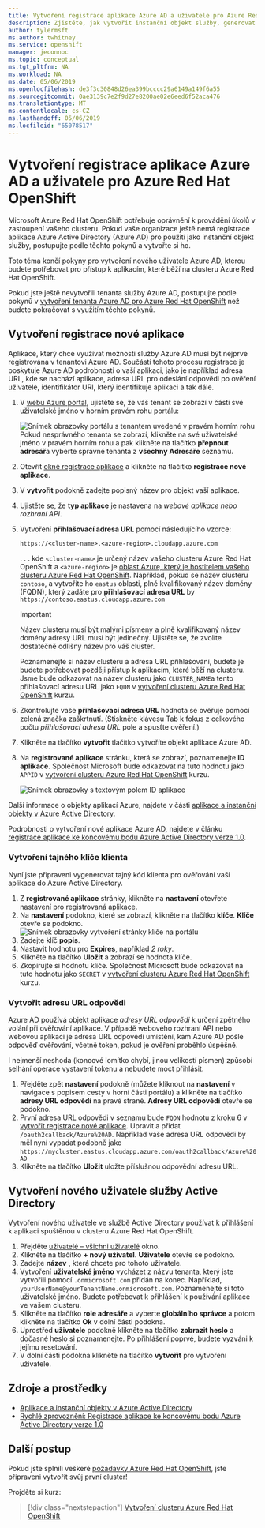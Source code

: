 ```yaml
---
title: Vytvoření registrace aplikace Azure AD a uživatele pro Azure Red Hat OpenShift | Dokumentace Microsoftu
description: Zjistěte, jak vytvořit instanční objekt služby, generovat adresu URL pro zpětné volání tajný klíč a ověřování klienta a vytvořit nového uživatele služby Active Directory pro účely testování aplikací v Microsoft Azure Red Hat OpenShift clusteru.
author: tylermsft
ms.author: twhitney
ms.service: openshift
manager: jeconnoc
ms.topic: conceptual
ms.tgt_pltfrm: NA
ms.workload: NA
ms.date: 05/06/2019
ms.openlocfilehash: de3f3c30848d26ea399bcccc29a6149a149f6a55
ms.sourcegitcommit: 0ae3139c7e2f9d27e8200ae02e6eed6f52aca476
ms.translationtype: MT
ms.contentlocale: cs-CZ
ms.lasthandoff: 05/06/2019
ms.locfileid: "65078517"
---
```

# <a name="create-an-azure-ad-app-registration-and-user-for-azure-red-hat-openshift"></a>Vytvoření registrace aplikace Azure AD a uživatele pro Azure Red Hat OpenShift

Microsoft Azure Red Hat OpenShift potřebuje oprávnění k provádění úkolů v zastoupení vašeho clusteru. Pokud vaše organizace ještě nemá registrace aplikace Azure Active Directory (Azure AD) pro použití jako instanční objekt služby, postupujte podle těchto pokynů a vytvořte si ho.

Toto téma končí pokyny pro vytvoření nového uživatele Azure AD, kterou budete potřebovat pro přístup k aplikacím, které běží na clusteru Azure Red Hat OpenShift.

Pokud jste ještě nevytvořili tenanta služby Azure AD, postupujte podle pokynů v [vytvoření tenanta Azure AD pro Azure Red Hat OpenShift](howto-create-tenant.md) než budete pokračovat s využitím těchto pokynů.

## <a name="create-a-new-app-registration"></a>Vytvoření registrace nové aplikace

Aplikace, který chce využívat možnosti služby Azure AD musí být nejprve registrována v tenantovi Azure AD. Součástí tohoto procesu registrace je poskytuje Azure AD podrobnosti o vaší aplikaci, jako je například adresa URL, kde se nachází aplikace, adresa URL pro odeslání odpovědi po ověření uživatele, identifikátor URI, který identifikuje aplikaci a tak dále.

1. V [webu Azure portal](https://portal.azure.com), ujistěte se, že váš tenant se zobrazí v části své uživatelské jméno v horním pravém rohu portálu:

    ![Snímek obrazovky portálu s tenantem uvedené v pravém horním rohu][tenantcallout] Pokud nesprávného tenanta se zobrazí, klikněte na své uživatelské jméno v pravém horním rohu a pak klikněte na tlačítko **přepnout adresář**a vyberte správné tenanta z **všechny Adresáře** seznamu.

2. Otevřít [okně registrace aplikace](https://portal.azure.com/#blade/Microsoft_AAD_IAM/ActiveDirectoryMenuBlade/RegisteredApps) a klikněte na tlačítko **registrace nové aplikace**.
3. V **vytvořit** podokně zadejte popisný název pro objekt vaší aplikace.
4. Ujistěte se, že **typ aplikace** je nastavena na *webové aplikace nebo rozhraní API*.
5. Vytvoření **přihlašovací adresa URL** pomocí následujícího vzorce:

    ```
    https://<cluster-name>.<azure-region>.cloudapp.azure.com
    ```

    . . . kde `<cluster-name>` je určený název vašeho clusteru Azure Red Hat OpenShift a `<azure-region>` je [oblast Azure, který je hostitelem vašeho clusteru Azure Red Hat OpenShift](supported-resources.md#azure-regions). Například, pokud se název clusteru `contoso`, a vytvoříte ho `eastus` oblasti, plně kvalifikovaný název domény (FQDN), který zadáte pro **přihlašovací adresa URL** by `https://contoso.eastus.cloudapp.azure.com`

    > [!IMPORTANT]
    > Název clusteru musí být malými písmeny a plně kvalifikovaný název domény adresy URL musí být jedinečný.
    > Ujistěte se, že zvolíte dostatečně odlišný název pro váš cluster.

    Poznamenejte si název clusteru a adresa URL přihlašování, budete je budete potřebovat později přístup k aplikacím, které běží na clusteru. Jsme bude odkazovat na název clusteru jako `CLUSTER_NAME`a tento přihlašovací adresu URL jako `FQDN` v [vytvoření clusteru Azure Red Hat OpenShift](tutorial-create-cluster.md) kurzu.

6. Zkontrolujte vaše **přihlašovací adresa URL** hodnota se ověřuje pomocí zelená značka zaškrtnutí. (Stiskněte klávesu Tab k fokus z celkového počtu *přihlašovací adresa URL* pole a spusťte ověření.)
7. Klikněte na tlačítko **vytvořit** tlačítko vytvoříte objekt aplikace Azure AD.
8. Na **registrované aplikace** stránku, která se zobrazí, poznamenejte **ID aplikace**. Společnost Microsoft bude odkazovat na tuto hodnotu jako `APPID` v [vytvoření clusteru Azure Red Hat OpenShift](tutorial-create-cluster.md) kurzu.

    ![Snímek obrazovky s textovým polem ID aplikace][appidimage]
    
Další informace o objekty aplikací Azure, najdete v části [aplikace a instanční objekty v Azure Active Directory](https://docs.microsoft.com/azure/active-directory/develop/app-objects-and-service-principals).

Podrobnosti o vytvoření nové aplikace Azure AD, najdete v článku [registrace aplikace ke koncovému bodu Azure Active Directory verze 1.0](https://docs.microsoft.com/azure/active-directory/develop/quickstart-v1-add-azure-ad-app).

### <a name="create-a-client-secret"></a>Vytvoření tajného klíče klienta

Nyní jste připraveni vygenerovat tajný kód klienta pro ověřování vaší aplikace do Azure Active Directory.

1. Z **registrované aplikace** stránky, klikněte na **nastavení** otevřete nastavení pro registrovaná aplikace.
2. Na **nastavení** podokno, které se zobrazí, klikněte na tlačítko **klíče**.  **Klíče** otevře se podokno.
![Snímek obrazovky vytvoření stránky klíče na portálu][createkeyimage]
3. Zadejte klíč **popis**.
4. Nastavit hodnotu pro **Expires**, například *2 roky*.
5. Klikněte na tlačítko **Uložit** a zobrazí se hodnota klíče.
6. Zkopírujte si hodnotu klíče. Společnost Microsoft bude odkazovat na tuto hodnotu jako `SECRET` v [vytvoření clusteru Azure Red Hat OpenShift](tutorial-create-cluster.md) kurzu.

### <a name="create-a-reply-url"></a>Vytvořit adresu URL odpovědi

Azure AD používá objekt aplikace *adresy URL odpovědi* k určení zpětného volání při ověřování aplikace. V případě webového rozhraní API nebo webovou aplikaci je adresa URL odpovědi umístění, kam Azure AD pošle odpověď ověřování, včetně token, pokud je ověření proběhlo úspěšně.

I nejmenší neshoda (koncové lomítko chybí, jinou velikostí písmen) způsobí selhání operace vystavení tokenu a nebudete moct přihlásit.

1. Přejděte zpět **nastavení** podokně (můžete kliknout na **nastavení** v navigace s popisem cesty v horní části portálu) a klikněte na tlačítko **adresy URL odpovědí** na pravé straně.  **Adresy URL odpovědí** otevře se podokno.
2. První adresa URL odpovědi v seznamu bude `FQDN` hodnotu z kroku 6 v [vytvořit registrace nové aplikace](#create-a-new-app-registration). Upravit a přidat `/oauth2callback/Azure%20AD`.  Například vaše adresa URL odpovědi by měl nyní vypadat podobně jako `https://mycluster.eastus.cloudapp.azure.com/oauth2callback/Azure%20AD`
3. Klikněte na tlačítko **Uložit** uložte příslušnou odpovědní adresu URL.

## <a name="create-a-new-active-directory-user"></a>Vytvoření nového uživatele služby Active Directory

Vytvoření nového uživatele ve službě Active Directory používat k přihlášení k aplikaci spuštěnou v clusteru Azure Red Hat OpenShift.

1. Přejděte [uživatelé – všichni uživatelé](https://portal.azure.com/#blade/Microsoft_AAD_IAM/UsersManagementMenuBlade/AllUsers) okno.
2. Klikněte na tlačítko **+ nový uživatel**. **Uživatele** otevře se podokno.
3. Zadejte **název** , která chcete pro tohoto uživatele.
4. Vytvoření **uživatelské jméno** vycházet z názvu tenanta, který jste vytvořili pomocí `.onmicrosoft.com` přidán na konec. Například, `yourUserName@yourTenantName.onmicrosoft.com`. Poznamenejte si toto uživatelské jméno. Budete potřebovat k přihlášení k používání aplikace ve vašem clusteru.
5. Klikněte na tlačítko **role adresáře** a vyberte **globálního správce** a potom klikněte na tlačítko **Ok** v dolní části podokna.
6. Uprostřed **uživatele** podokně klikněte na tlačítko **zobrazit heslo** a dočasné heslo si poznamenejte. Po přihlášení poprvé, budete vyzváni k jejímu resetování.
7. V dolní části podokna klikněte na tlačítko **vytvořit** pro vytvoření uživatele.

## <a name="resources"></a>Zdroje a prostředky

* [Aplikace a instanční objekty v Azure Active Directory](https://docs.microsoft.com/azure/active-directory/develop/app-objects-and-service-principals)  
* [Rychlé zprovoznění: Registrace aplikace ke koncovému bodu Azure Active Directory verze 1.0](https://docs.microsoft.com/azure/active-directory/develop/quickstart-v1-add-azure-ad-app)  

[appidimage]: ./media/howto-create-tenant/get-app-id.png
[createkeyimage]: ./media/howto-create-tenant/create-key.png
[tenantcallout]: ./media/howto-create-tenant/tenant-callout.png

## <a name="next-steps"></a>Další postup

Pokud jste splnili veškeré [požadavky Azure Red Hat OpenShift](howto-setup-environment.md), jste připraveni vytvořit svůj první cluster!

Projděte si kurz:
> [!div class="nextstepaction"]
> [Vytvoření clusteru Azure Red Hat OpenShift](tutorial-create-cluster.md)
